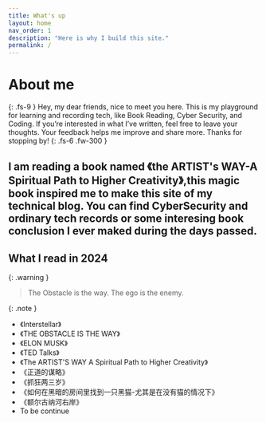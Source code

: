 ```yaml
---
title: What's up
layout: home
nav_order: 1
description: "Here is why I build this site."
permalink: /
---
```


# About me
{: .fs-9 }
Hey, my dear friends, nice to meet you here. This is my playground for learning and recording tech, like Book Reading, Cyber Security, and Coding. If you’re interested in what I’ve written, feel free to leave your thoughts. Your feedback helps me improve and share more. Thanks for stopping by!
{: .fs-6 .fw-300 }

I am reading a book named 《the ARTIST's WAY-A Spiritual Path to Higher Creativity》,this magic book inspired me to make this site of my technical blog. You can find CyberSecurity and ordinary tech records or some interesing book conclusion I ever maked during the days passed.
---

## What I read in 2024

{: .warning }
> The Obstacle is the way.
> The ego is the enemy.

{: .note }
- 《Interstellar》
- 《THE OBSTACLE IS THE WAY》
- 《ELON MUSK》
- 《TED Talks》
- 《The ARTIST'S WAY A Spiritual Path to Higher Creativity》
- 《正道的谋略》
- 《抓狂两三岁》
- 《如何在黑暗的房间里找到一只黑猫-尤其是在没有猫的情况下》
- 《额尔古纳河右岸》
- To be continue

